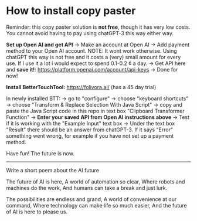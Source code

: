 # How to install copy paster

Reminder: this copy paster solution is **not free**, though it has very low costs. You cannot avoid having to pay using chatGPT-3 this way either way. 

**Set up Open AI and get API**
-> Make an account at Open AI
-> Add payment method to your Open AI account.
NOTE: It wont work otherwise. Using chatGPT this way is not free and it costs a (very) small amount for every use. If I use it a lot i would expect to spend 0.1-0.2 ¢ a day. 
-> Get API here and **save it!**: https://platform.openai.com/account/api-keys
-> Done for now!

**Install BetterTouchTool:** https://folivora.ai/ (has a 45 day trial)

In newly installed BTT:
-> go to "configure"
-> choose "keyboard shortcuts"
-> choose "Transform & Replace Selection With Java Script"
-> copy and paste the Java Script code in this repo in text box "Clipboard Transformer Function"
-> **Enter your saved API from Open AI instructions above**
-> Test if it is working with the "Example Input" text box
-> Under the text box "Result" there should be an answer from chatGPT-3. If it says "Error" something went wrong, for example if you have not set up a payment method.


Have fun! The future is now. 

---
Write a short poem about the AI future 

The future of AI is here,
A world of automation so clear,
Where robots and machines do the work,
And humans can take a break and just lurk.

The possibilities are endless and grand,
A world of convenience at our command,
Where technology can make life so much easier,
And the future of AI is here to please us.
